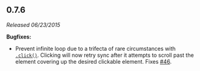 ## 0.7.6

_Released 06/23/2015_

**Bugfixes:**

- Prevent infinite loop due to a trifecta of rare circumstances with [`.click()`](/api/commands/click). Clicking will now retry sync after it attempts to scroll past the element covering up the desired clickable element. Fixes [#46](https://github.com/cypress-io/cypress/issues/46).
